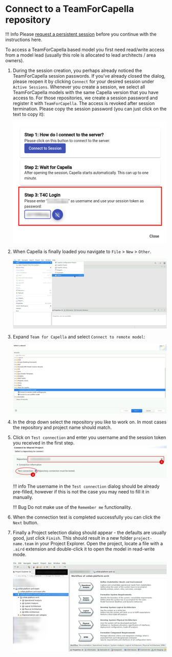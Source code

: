 <!--
 ~ SPDX-FileCopyrightText: Copyright DB Netz AG and the capella-collab-manager contributors
 ~ SPDX-License-Identifier: Apache-2.0
 -->

# Connect to a TeamForCapella repository

<!-- prettier-ignore -->
!!! Info
    Please [request a persistent session](../request.md) before you continue
    with the instructions here.

To access a TeamForCapella based model you first need read/write access from a
model lead (usually this role is allocated to lead architects / area owners).

<!-- prettier-ignore-start -->

1. During the session creation, you perhaps already noticed the TeamForCapella
   session passwords. If you've already closed the dialog, please reopen it by
   clicking `Connect` for your desired session under `Active Sessions`.
   Whenever you create a session, we select all TeamForCapella models with the
   same Capella version that you have access to. For those repositories, we
   create a session password and register it with `TeamForCapella`. The access
   is revoked after session termination. Please copy the session password (you
   can just click on the text to copy it):

    ![Session password](screenshots/session-password.png)

1. When Capella is finally loaded you navigate to `File` > `New` > `Other`.

    ![Open Connection dialog](screenshots/step_1.png)

1. Expand `Team for Capella` and select `Connect to remote model`:

    ![Connect to remote model](screenshots/step_2.png)

1. In the drop down select the repository you like to work on. In most cases
   the repository and project name should match.
1. Click on `Test connection` and enter you username and the session token you
   received in the first step.
    ![Test TeamForCapella connection](screenshots/cap-test-conn.jpg)

    !!! info
        The username in the `Test connection` dialog should be already
        pre-filled, however if this is not the case you may need to fill it in
        manually.

    !!! Bug
        Do not make use of the `Remember me` functionality.

1. When the connection test is completed successfully you can click the `Next`
   button.
1. Finally a Project selection dialog should appear - the defaults are usually
   good, just click `Finish`. This should result in a new folder
   `project-name.team` in your Project Explorer. Open the project, locate a
   file with a `.aird` extension and double-click it to open the model in
   read-write mode.

    ![Project explorer](screenshots/connection-example.jpg)

<!-- prettier-ignore-end -->
